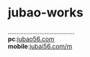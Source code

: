 # jubao-works
......................................    
**pc**:[jubao56.com](http://www.jubao56.com/)   
**mobile**:[jubai56.com/m](http://www.jubao56.com/m)    


